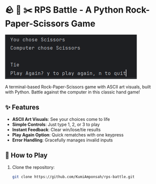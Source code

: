 # 🪨 📄 ✂️ RPS Battle - A Python Rock-Paper-Scissors Game

![Gameplay Screenshot](screenshot.png)

A terminal-based Rock-Paper-Scissors game with ASCII art visuals, built with Python. Battle against the computer in this classic hand game!

## ✨ Features
- **ASCII Art Visuals**: See your choices come to life
- **Simple Controls**: Just type 1, 2, or 3 to play
- **Instant Feedback**: Clear win/lose/tie results
- **Play Again Option**: Quick rematches with one keypress
- **Error Handling**: Gracefully manages invalid inputs

## 🚀 How to Play
1. Clone the repository:
   ```bash
   git clone https://github.com/KumiAmponsah/rps-battle.git
